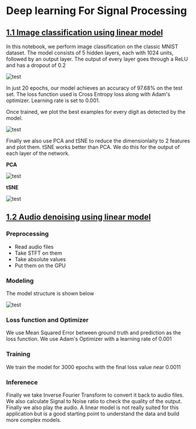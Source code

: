 # Deep learning For Signal Processing

## [1.1 Image classification using linear model](https://github.com/dipam7/Deep_learning_for_signal_processing/blob/master/01_MNIST_linear.ipynb)

In this notebook, we perform image classification on the classic MNIST dataset. The model consists of 5 hidden layers, each with 1024 units, followed by an output layer. The output of every layer goes through a ReLU and has a dropout of 0.2

![test](https://github.com/dipam7/Deep_learning_for_signal_processing/blob/master/images/MNIST_model.png)

In just 20 epochs, our model achieves an accuracy of 97.68% on the test set. The loss function used is Cross Entropy loss along with Adam's optimizer. Learning rate is set to 0.001.

Once trained, we plot the best examples for every digit as detected by the model.

![test](https://github.com/dipam7/Deep_learning_for_signal_processing/blob/master/images/MNIST_best.png)

Finally we also use PCA and tSNE to reduce the dimensionlaity to 2 features and plot them. tSNE works better than PCA. We do this for the output of each layer of the network. 

**PCA**

![test](https://github.com/dipam7/Deep_learning_for_signal_processing/blob/master/images/dim_pca.png)

**tSNE**

![test](https://github.com/dipam7/Deep_learning_for_signal_processing/blob/master/images/dim_tsne.png)



## [1.2 Audio denoising using linear model](https://github.com/dipam7/Deep_learning_for_signal_processing/blob/master/02_linear_denoising.ipynb)

### Preprocessing
- Read audio files
- Take STFT on them
- Take absolute values
- Put them on the GPU

### Modeling
The model structure is shown below

![test](https://github.com/dipam7/Deep_learning_for_signal_processing/blob/master/images/linear_denoising_model.png)

### Loss function and Optimizer

We use Mean Squared Error between ground truth and prediction as the loss function. We use Adam's Optimizer with a learning rate of 0.001

### Training

We train the model for 3000 epochs with the final loss value near 0.0011

### Inferenece

Finally we take Inverse Fourier Transform to convert it back to audio files. We also calculate Signal to Noise ratio to check the quality of the output. Finally we also play the audio. A linear model is not really suited for this application but is a good starting point to understand the data and build more complex models.
